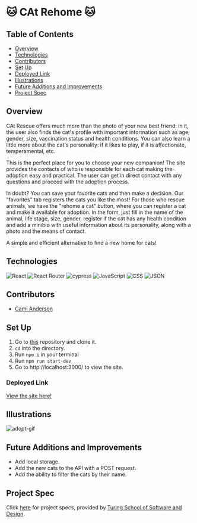 # 🐱 CAt Rehome 🐱

## Table of Contents
  - [Overview](#overview)
  - [Technologies](#technologies)
  - [Contributors](#contributors)
  - [Set Up](#set-up)
  - [Deployed Link](#deployed-link)
  - [Illustrations](#illustrations)
  - [Future Additions and Improvements](#future-additions-and-improvements)
  - [Project Spec](#project-spec)


## Overview

CAt Rescue offers much more than the photo of your new best friend: in it, the user also finds the cat's profile with important information such as age, gender, size, vaccination status and health conditions. You can also learn a little more about the cat's personality: if it likes to play, if it is affectionate, temperamental, etc.

This is the perfect place for you to choose your new companion! The site provides the contacts of who is responsible for each cat making the adoption easy and practical. The user can get in direct contact with any questions and proceed with the adoption process.

In doubt? You can save your favorite cats and then make a decision. Our "favorites" tab registers the cats you like the most!
For those who rescue animals, we have the "rehome a cat" button, where you can register a cat and make it available for adoption. In the form, just fill in the name of the animal, life stage, size, gender, register if the cat has any health condition and add a minibio with useful information about its personality, along with a photo and the means of contact.

A simple and efficient alternative to find a new home for cats!

## Technologies

![React](https://img.shields.io/badge/react-%2320232a.svg?style=for-the-badge&logo=react&logoColor=%2361DAFB)
![React Router](https://img.shields.io/badge/React_Router-CA4245?style=for-the-badge&logo=react-router&logoColor=white)
![cypress](https://img.shields.io/badge/-cypress-%23E5E5E5?style=for-the-badge&logo=cypress&logoColor=058a5e)
![JavaScript](https://img.shields.io/badge/JavaScript-323330?style=for-the-badge&logo=javascript&logoColor=F7DF1E)
![CSS](https://img.shields.io/badge/CSS3-1572B6?style=for-the-badge&logo=css3&logoColor=white)
![JSON](https://img.shields.io/badge/json-5E5C5C?style=for-the-badge&logo=json&logoColor=white)


## Contributors

- [Cami Anderson](https://github.com/camianderson)


## Set Up

1. Go to [this](https://github.com/camianderson/CAt-rehome) repository and clone it. 
2. `cd` into the directory.
3. Run `npm i` in your terminal
4. Run `npm run start-dev`
6. Go to http://localhost:3000/ to view the site.

### Deployed Link
[View the site here!](https://cat-rehome.herokuapp.com//)

## Illustrations
![adopt-gif](https://media.giphy.com/media/n24Fm6ZgvdDe0FvwvB/giphy.gif)



## Future Additions and Improvements

- Add local storage.
- Add the new cats to the API with a POST request.
- Add the ability to filter the cats by their name.

## Project Spec

Click [here](https://frontend.turing.edu/projects/module-3/showcase.html) for project specs, provided by [Turing School of Software and Design](https://turing.edu/).
